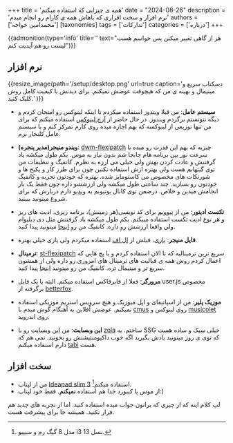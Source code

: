 +++
title = 'همه ی چیزایی که استفاده میکنم'
date = "2024-08-26"
description = 'نرم افزار و سخت افزاری که باهاش همه ی کارام رو انجام میدم'
authors = ['محمدامین خواجه']
[taxonomies]
tags = ['تدارکات']
categories = ['درباره']
+++

{{admonition(type='info' title='' text="هر از گاهی تغییر میکنن پس حواسم هست لیست رو هم آپدیت کنم")}}

## نرم افزار

{{resize_image(path='/setup/desktop.png' url=true caption='دسکتاپ سریع و مینیمال و بهینه ی من که هیچوقت عوضش نمیکنم. برای دیدنش با کیفیت کامل روش کلیک کنید.' )}}

- **سیستم عامل**: من قبلا ویندوز استفاده میکردم تا اینکه لینوکس رو امتحان کردم و دیگه نتونستم برگردم ویندوز. در حال حاضر از [آرچ لینوکس](https://archlinux.org/) استفاده میکنم که برای من تنها توزیعی از لینوکسه که بهم اجازه میده روی کارم تمرکز کنم و با سیستم عامل کلنجار نرم.

- **ویندو منیجر(مدیر پنجره)**: [dwm-flexipatch](https://github.com/bakkeby/dwm-flexipatch) چیزیه که بهم این قدرت رو میده با سرعت نور بین برنامه هام جابجا شم بدون نیاز به موس. یکم طول میکشه یاد گرفتنش و عادت کردن بهش ولی خیلی می ارزه به نظرم. کانفیگ و تنظیمات من توی گیتهابم هست ولی بهتره ازش استفاده نکنین چون برای طرز کار و پکیج ها و شورتکات های مخصوص من کاستومایز شده. بهتره که خودتون تجربه و کانفیگ خودتون رو بسازید. چند ساعتی طول میکشه ولی ارزششو داره چون فقط یک بار انجامش میدین و خلاص. درضمن توی کانال یوتیوبم یه [ویدیو](https://www.youtube.com/watch?v=c79PZwXWUHs) دارم دربارش که برای شروع میتونید ببینید.

- **تکست ادیتور**: من از [نیوویم](https://github.com/neovim/neovim) برای کد نویسی(هر زمینش)، برنامه ریزی، ادیت های ریز و هر نوع ادیت تکست استفاده میبکنم. یکم طول میکشه یاد گرفتنش مثل دی دبلیوام ولی واقعا ارزشش رو داره. کانفیگ من رو [اینجا](https://github.com/mohammad-amin-khajeh/lazyvim) میتونید پیدا کنید.

- **فایل منیجر**: [یازی](https://yazi-rs.github.io/)، قبلش از [ال اف](https://github.com/gokcehan/lf) استفاده میکردم ولی یازی خیلی بهتره.

- **ترمینال**: [st-flexipatch](https://github.com/bakkeby/st-flexipatch) سریع ترین ترمینالیه که تا الان استفاده کردم و با پچ هایی که اعمال کردم روش همه ی قبالیت های ترمینال های امروزی رو داره ولی از همشون سریع تر و مینیمال تره. کانفیگ من رو میتونید [اینجا](https://github.com/mohammad-amin-khajeh/st) پیدا کنید.

- **مرورگر**: فعلا از فایرفاکس استفاده میکنم. البته با یک فایل user.js مخصوص برگرفته از [betterfox](https://github.com/yokoffing/Betterfox).

- **موزیک پلیر**: من از اسپاتیفای و اپل میوزیک و هیچ سرویس استریم موزیکی استفاده نمیکنم. عوضش آفلاین به آهنگام گوش میدم با [cmus](https://github.com/cmus/cmus) روی لینوکس و [musicolet](https://play.google.com/store/apps/details?id=in.krosbits.musicolet&hl=en_US) روی اندروید.

- **این وبسایت**: من این وبسایت رو با [zola](https://www.getzola.org/) ساختم. یه SSG خیلی سبک و ساده هست که توی ی روز میتونید یادش بگیرید اگه خوب داکیومنتیشنش رو بخونید. تمی هم که دارم استفاده میکنم [tabi](https://github.com/welpo/tabi) هست.

## سخت افزار

- من از لپتاپ [Ideapad slim 3](https://psref.lenovo.com/Product/IdeaPad/IdeaPad_Slim_3_15IRU8) استفاده میکنم[^1].
- از موس یا کیبورد جدا هم استفاده **نمیکنم**. فقط خود لپتاپ:)

لپ کلام اینه که از چیزی که براتون جواب میده استفاده کنید. اما از تجربه های جدید هم فرار نکنید. همیشه جا برای پیشرفت هست.

[^1]: مدل 8 گیگ رم و سیپیو i3 نسل 13.
